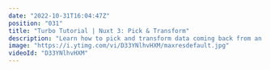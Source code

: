 ```yaml
---
date: "2022-10-31T16:04:47Z"
position: "031"
title: "Turbo Tutorial | Nuxt 3: Pick & Transform"
description: "Learn how to pick and transform data coming back from an API call in Nuxt 3\n\nFind the code for this tutorial here: https://github.com/Turbo-Tutorials/Nuxt3-turbos/tree/main/nuxt3-fetch-pick-transform\n\nVisit https://turbo-tutorials.dev/tutorials/turbo-tutorial-or-nuxt-3-pick-and-transform/ for more info.\n\nBrowse more tutorials here: https://turbo-tutorials.dev"
image: "https://i.ytimg.com/vi/D33YNlhvHXM/maxresdefault.jpg"
videoId: "D33YNlhvHXM"
---
```


